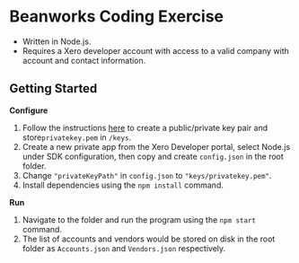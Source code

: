 # Beanworks Coding Exercise

- Written in Node.js.
- Requires a Xero developer account with access to a valid company with account and contact information.

## Getting Started

**Configure**

1. Follow the instructions [here](https://developer.xero.com/documentation/api-guides/create-publicprivate-key) to create a public/private key pair and store`privatekey.pem` in `/keys`.
2. Create a new private app from the Xero Developer portal, select Node.js under SDK configuration, then copy and create `config.json` in the root folder.
3. Change `"privateKeyPath"` in `config.json` to `"keys/privatekey.pem"`.
4. Install dependencies using the `npm install` command.

**Run**

1. Navigate to the folder and run the program using the `npm start` command.
2. The list of accounts and vendors would be stored on disk in the root folder as `Accounts.json` and `Vendors.json` respectively.